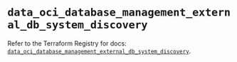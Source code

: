 # `data_oci_database_management_external_db_system_discovery`

Refer to the Terraform Registry for docs: [`data_oci_database_management_external_db_system_discovery`](https://registry.terraform.io/providers/oracle/oci/6.18.0/docs/data-sources/database_management_external_db_system_discovery).

